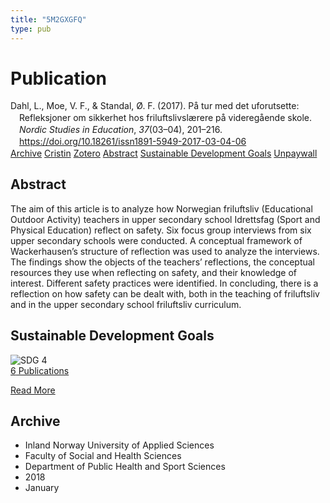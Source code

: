 ```yaml
---
title: "5M2GXGFQ"
type: pub
---
```

<h1>Publication</h1>
<article id="csl-bib-container-5M2GXGFQ" class="csl-bib-container">
  <div class="csl-bib-body" style="line-height: 1.35; padding-left: 1em; text-indent:-1em;">
  <div class="csl-entry">Dahl, L., Moe, V. F., &amp; Standal, &#xD8;. F. (2017). P&#xE5; tur med det uforutsette: Refleksjoner om sikkerhet hos friluftslivsl&#xE6;rere p&#xE5; videreg&#xE5;ende skole. <i>Nordic Studies in Education</i>, <i>37</i>(03&#x2013;04), 201&#x2013;216. <a href="https://doi.org/10.18261/issn1891-5949-2017-03-04-06">https://doi.org/10.18261/issn1891-5949-2017-03-04-06</a></div>
</div>
  <div class="csl-bib-buttons">
    <a href="#taxonomy-article-5M2GXGFQ" class="csl-bib-button">Archive</a>
    <a href="https://app.cristin.no/results/show.jsf?id=1550247" alt="Cristin URL" class="csl-bib-button">Cristin</a>
    <a href="http://zotero.org/groups/5402882/items/5M2GXGFQ" alt="Zotero URL" class="csl-bib-button">Zotero</a>
    <a href="#abstract-article-5M2GXGFQ" class="csl-bib-button">Abstract</a>
    <a href="#sdg-article-5M2GXGFQ" class="csl-bib-button">Sustainable Development Goals</a>
    <a href="https://doi.org/10.18261/issn1891-5949-2017-03-04-06" class="csl-bib-button">Unpaywall</a>
  </div>
  <div id="csl-bib-meta-container-5M2GXGFQ"></div>
</article>
<div id="csl-bib-meta-5M2GXGFQ" class="csl-bib-meta">
  <article id="abstract-article-5M2GXGFQ" class="abstract-article">
    <h1>Abstract</h1>
    The aim of this article is to analyze how Norwegian friluftsliv (Educational Outdoor Activity) teachers in upper secondary school Idrettsfag (Sport and Physical Education) reflect on safety. Six focus group interviews from six upper secondary schools were conducted. A conceptual framework of Wackerhausen’s structure of reflection was used to analyze the interviews. The findings show the objects of the teachers’ reflections, the conceptual resources they use when reflecting on safety, and their knowledge of interest. Different safety practices were identified. In concluding, there is a reflection on how safety can be dealt with, both in the teaching of friluftsliv and in the upper secondary school friluftsliv curriculum.
  </article>
  <article id="sdg-article-5M2GXGFQ" class="sdg-article">
    <h1>Sustainable Development Goals</h1>
    <div class="sdg-container"><div id="sdg4" class="sdg"> <img src="{{< params subfolder >}}images/sdg/sdg04_en.png" class="image" alt="SDG 4"> <div class="sdg-overlay"> <a href="{{< params subfolder >}}en/archive/?sdg=4#archive" class="sdg-publication-count"><span>6</span> Publications</a> <p><a href="https://sdgs.un.org/goals/goal4" class="sdg-read-more">Read More</a></p> </div> </div></div>
  </article>
  <article id="taxonomy-article-5M2GXGFQ" class="taxonomy-article">
    <h1>Archive</h1>
    <ul>
      <li>Inland Norway University of Applied Sciences</li>
      <li>Faculty of Social and Health Sciences</li>
      <li>Department of Public Health and Sport Sciences</li>
      <li>2018</li>
      <li>January</li>
    </ul>
  </article>
</div>
